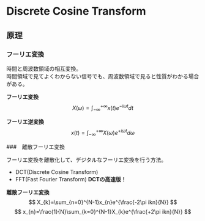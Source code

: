 # Discrete Cosine Transform

## 原理

### フーリエ変換

時間と周波数領域の相互変換。  
時間領域で見てよくわからない信号でも、周波数領域で見ると性質がわかる場合がある。

**フーリエ変換**
$$
X(\omega) = \int_{-\infty}^{+\infty} x(t)e^{-i \omega t}dt
$$

**フーリエ逆変換**　
$$
x(t) = \int_{-\infty}^{+\infty} X(\omega)e^{+i \omega t}d\omega
$$

###　離散フーリエ変換

フーリエ変換を離散化して、デジタルなフーリエ変換を行う方法。

* DCT(Discrete Cosine Transform)
* FFT(Fast Fourier Transform) **DCTの高速版！**

**離散フーリエ変換**
$$
X_{k}=\sum_{n=0}^{N-1}x_{n}e^{\frac{-2\pi ikn}{N}}
$$
$$
x_{n}=\frac{1}{N}\sum_{k=0}^{N-1}X_{k}e^{\frac{+2\pi ikn}{N}}
$$
